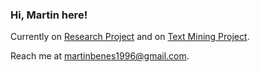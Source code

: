 ### Hi, Martin here!

Currently on [Research Project](https://github.com/martinbenes1996/732A76) and on [Text Mining Project](https://github.com/martinbenes1996/732A92-project).

Reach me at [martinbenes1996@gmail.com](mailto:martinbenes1996@gmail.com).

<!--
**martinbenes1996/martinbenes1996** is a ✨ _special_ ✨ repository because its `README.md` (this file) appears on your GitHub profile.

Here are some ideas to get you started:

- 🔭 I’m currently working on ...
- 🌱 I’m currently learning ...
- 👯 I’m looking to collaborate on ...
- 🤔 I’m looking for help with ...
- 💬 Ask me about ...
- 📫 How to reach me: ...
- 😄 Pronouns: ...
- ⚡ Fun fact: ...
-->
